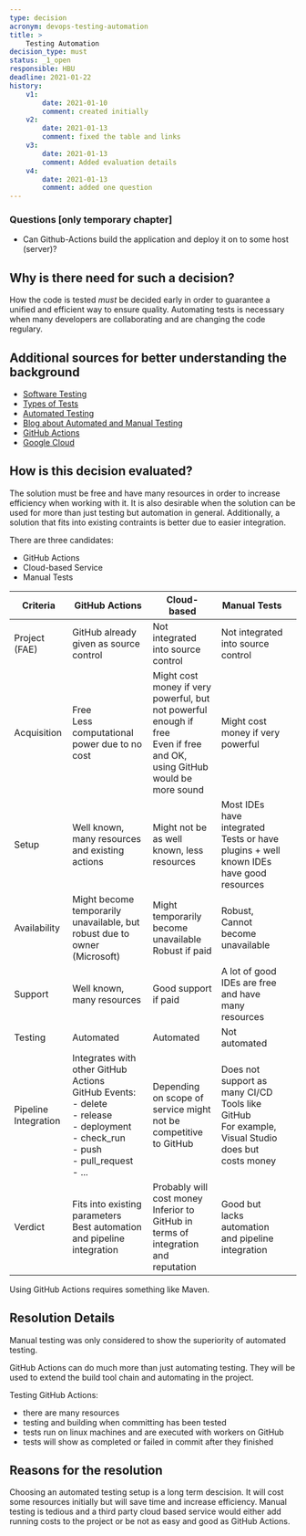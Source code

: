 ```yaml
---
type: decision
acronym: devops-testing-automation
title: >
    Testing Automation
decision_type: must
status: _1_open
responsible: HBU
deadline: 2021-01-22
history:
    v1:
        date: 2021-01-10
        comment: created initially
    v2:
        date: 2021-01-13
        comment: fixed the table and links
    v3:
        date: 2021-01-13
        comment: Added evaluation details
    v4:
        date: 2021-01-13
        comment: added one question
---
```


### Questions [only temporary chapter]

* Can Github-Actions build the application and deploy it on to some host (server)?

## Why is there need for such a decision?

How the code is tested *must* be decided early in order to guarantee a unified and efficient way to ensure quality. 
Automating tests is necessary when many developers are collaborating and are changing the code regulary.

## Additional sources for better understanding the background

- [Software Testing](https://en.wikipedia.org/wiki/Software_testing)
- [Types of Tests](https://www.atlassian.com/continuous-delivery/software-testing/types-of-software-testing)
- [Automated Testing](https://en.wikipedia.org/wiki/Test_automation)
- [Blog about Automated and Manual Testing](https://www.perfecto.io/blog/automated-testing-vs-manual-testing-vs-continuous-testing)
- [GitHub Actions](https://docs.github.com/en/free-pro-team@latest/actions)
- [Google Cloud](https://cloud.google.com/solutions/devops/devops-tech-test-automation)

## How is this decision evaluated?

The solution must be free and have many resources in order to increase efficiency when working with it.
It is also desirable when the solution can be used for more than just testing but automation in general.
Additionally, a solution that fits into existing contraints is better due to easier integration.

There are three candidates:
- GitHub Actions
- Cloud-based Service
- Manual Tests

| Criteria | GitHub Actions | Cloud-based | Manual Tests |  |
|-----|-----|-----|-----|-----|
| Project (FAE) | GitHub already given as source control | Not integrated into source control | Not integrated into source control |  |
| Acquisition | Free<br>Less computational power due to no cost | Might cost money if very powerful, but not powerful enough if free<br>Even if free and OK, using GitHub would be more sound | Might cost money if very powerful |  |
| Setup | Well known, many resources and existing actions | Might not be as well known, less resources | Most IDEs have integrated Tests or have plugins + well known IDEs have good resources |  |
| Availability | Might become temporarily unavailable, but robust due to owner (Microsoft) | Might temporarily become unavailable<br>Robust if paid | Robust, Cannot become unavailable |  |
| Support | Well known, many resources | Good support if paid | A lot of good IDEs are free and have many resources |  |
| Testing | Automated | Automated | Not automated |  |
| Pipeline Integration | Integrates with other GitHub Actions<br>GitHub Events:<br>- delete<br>- release<br>- deployment<br>- check_run<br>- push<br>- pull_request<br>- ... | Depending on scope of service might not be competitive to GitHub | Does not support as many CI/CD Tools like GitHub<br>For example, Visual Studio does but costs money |  |
| Verdict | Fits into existing parameters<br>Best automation and pipeline integration | Probably will cost money<br>Inferior to GitHub in terms of integration and reputation | Good but lacks automation and pipeline integration |  |

Using GitHub Actions requires something like Maven.

## Resolution Details

Manual testing was only considered to show the superiority of automated testing.

GitHub Actions can do much more than just automating testing. They will be used to extend the build tool chain
and automating in the project.

Testing GitHub Actions:
- there are many resources
- testing and building when committing has been tested
- tests run on linux machines and are executed with workers on GitHub
- tests will show as completed or failed in commit after they finished

## Reasons for the resolution

Choosing an automated testing setup is a long term descision. It will cost some resources initially but will
save time and increase efficiency. Manual testing is tedious and a third party cloud based service would either
add running costs to the project or be not as easy and good as GitHub Actions.
